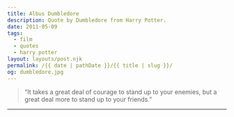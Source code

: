 ```yaml
---
title: Albus Dumbledore
description: Quote by Dumbledore from Harry Potter.
date: 2011-05-09
tags: 
  - film
  - quotes
  - harry potter
layout: layouts/post.njk
permalink: /{{ date | pathDate }}/{{ title | slug }}/
og: dumbledore.jpg
---
```


> “It takes a great deal of courage to stand up to your enemies, but a great deal more to stand up to your friends.”

---
